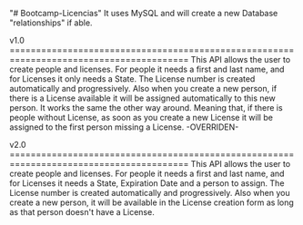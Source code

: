"# Bootcamp-Licencias" 
It uses MySQL and will create a new Database "relationships" if able.

v1.0 ========================================================================================
This API allows the user to create people and licenses. For people it needs a first and last name, and for Licenses it only needs a State.
The License number is created automatically and progressively. Also when you create a new person, if there is a License available it will be assigned automatically to this new person.
It works the same the other way around. Meaning that, if there is people without License, as soon as you create a new License it will be assigned to the first person missing a License.
-OVERRIDEN-


v2.0 ========================================================================================
This API allows the user to create people and licenses. For people it needs a first and last name, and for Licenses it needs a State, Expiration Date and a person to assign.
The License number is created automatically and progressively. Also when you create a new person, it will be available in the License creation form as long as that person doesn't have a License.
